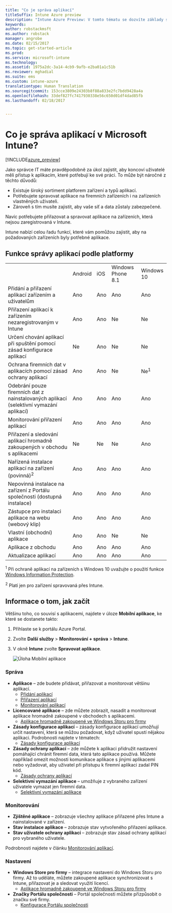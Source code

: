 ```yaml
---
title: "Co je správa aplikací"
titleSuffix: Intune Azure preview
description: "Intune Azure Preview: V tomto tématu se dozvíte základy správy aplikací pomocí Microsoft Intune."
keywords: 
author: robstackmsft
ms.author: robstack
manager: angrobe
ms.date: 02/15/2017
ms.topic: get-started-article
ms.prod: 
ms.service: microsoft-intune
ms.technology: 
ms.assetid: 1975a2dc-3a14-4cb9-9afb-e2ba01a1c51b
ms.reviewer: mghadial
ms.suite: ems
ms.custom: intune-azure
translationtype: Human Translation
ms.sourcegitcommit: 153cce3809e24303b8f88a833e2fc7bdd9428a4a
ms.openlocfilehash: 33def827fc7417930338e56c650d01df4dad85fb
ms.lasthandoff: 02/18/2017


---
```


# <a name="what-is-microsoft-intune-app-management"></a>Co je správa aplikací v Microsoft Intune?


[!INCLUDE[azure_preview](../includes/azure_preview.md)]


Jako správce IT máte pravděpodobně za úkol zajistit, aby koncoví uživatelé měli přístup k aplikacím, které potřebují ke své práci. To může být náročné z těchto důvodů:
- Existuje široký sortiment platforem zařízení a typů aplikací.
- Potřebujete spravovat aplikace na firemních zařízeních i na zařízeních vlastněných uživateli.
- Zároveň s tím musíte zajistit, aby vaše síť a data zůstaly zabezpečené. 

Navíc potřebujete přiřazovat a spravovat aplikace na zařízeních, která nejsou zaregistrovaná v Intune.

Intune nabízí celou řadu funkcí, které vám pomůžou zajistit, aby na požadovaných zařízeních byly potřebné aplikace.

## <a name="app-management-capabilities-by-platform"></a>Funkce správy aplikací podle platformy

||||||
|-|-|-|-|-|
|&nbsp; |Android|iOS|Windows Phone 8.1|Windows 10|
|Přidání a přiřazení aplikací zařízením a uživatelům|Ano|Ano|Ano|Ano|
|Přiřazení aplikací k zařízením nezaregistrovaným v Intune|Ano|Ano|Ne|Ne|
|Určení chování aplikací při spuštění pomocí zásad konfigurace aplikací|Ne|Ano|Ne|Ne|
|Ochrana firemních dat v aplikacích pomocí zásad ochrany aplikací|Ano|Ano|Ne|Ne<sup>1</sup>|
|Odebrání pouze firemních dat z nainstalovaných aplikací (selektivní vymazání aplikací)|Ano|Ano|Ano|Ano|
|Monitorování přiřazení aplikací|Ano|Ano|Ano|Ano|
|Přiřazení a sledování aplikací hromadně zakoupených v obchodu s aplikacemi|Ne|Ne|Ne|Ano|
|Nařízená instalace aplikací na zařízení (povinná)<sup>2</sup>|Ano|Ano|Ano|Ano|
|Nepovinná instalace na zařízení z Portálu společnosti (dostupná instalace)|Ano|Ano|Ano|Ano|
|Zástupce pro instalaci aplikace na webu (webový klip)|Ano|Ano|Ano|Ano|
|Vlastní (obchodní) aplikace|Ano|Ano|Ne|Ne|
|Aplikace z obchodu|Ano|Ano|Ano|Ano|
|Aktualizace aplikací|Ano|Ano|Ano|Ano|

<sup>1</sup> Při ochraně aplikací na zařízeních s Windows 10 uvažujte o použití funkce [Windows Information Protection](/intune-azure/configure-devices/how-to-configure-windows-information-protection).

<sup>2</sup> Platí jen pro zařízení spravovaná přes Intune.


## <a name="how-to-get-started"></a>Informace o tom, jak začít

Většinu toho, co souvisí s aplikacemi, najdete v úloze **Mobilní aplikace**, ke které se dostanete takto:

1. Přihlaste se k portálu Azure Portal.
2. Zvolte **Další služby** > **Monitorování + správa** > **Intune**.
3. V okně **Intune** zvolte **Spravovat aplikace**.

    ![Úloha Mobilní aplikace](./media/apps-workload.png)

### <a name="manage"></a>Správa
- **Aplikace** – zde budete přidávat, přiřazovat a monitorovat většinu aplikací. 
    - [Přidání aplikací](add-apps.md)
    - [Přiřazení aplikací](deploy-apps.md)
    - [Monitorování aplikací](monitor-apps.md)
- **Licencované aplikace** – zde můžete zobrazit, nasadit a monitorovat aplikace hromadně zakoupené v obchodech s aplikacemi.
    - [Aplikace hromadně zakoupené ve Windows Storu pro firmy](wsfb-apps.md)
- **Zásady konfigurace aplikací** – zásady konfigurace aplikací umožňují určit nastavení, která se můžou požadovat, když uživatel spustí nějakou aplikaci. Podrobnosti najdete v tématech:
    - [Zásady konfigurace aplikací](app-configuration-policies.md)
- **Zásady ochrany aplikací** – zde můžete k aplikaci přidružit nastavení pomáhající chránit firemní data, která tato aplikace používá. Můžete například omezit možnosti komunikace aplikace s jinými aplikacemi nebo vyžadovat, aby uživatel při přístupu k firemní aplikaci zadal PIN kód.
    - [Zásady ochrany aplikací](app-protection-policies.md)
- **Selektivní vymazání aplikace** – umožňuje z vybraného zařízení uživatele vymazat jen firemní data.
    - [Selektivní vymazání aplikace](app-selective-wipe.md)

### <a name="monitor"></a>Monitorování
- **Zjištěné aplikace** – zobrazuje všechny aplikace přiřazené přes Intune a nainstalované v zařízení.
- **Stav instalace aplikace** – zobrazuje stav vytvořeného přiřazení aplikace.
- **Stav uživatele ochrany aplikací** – zobrazuje stav zásad ochrany aplikací pro vybraného uživatele.

Podrobnosti najdete v článku [Monitorování aplikací](monitor-apps.md).

### <a name="setup"></a>Nastavení
<!--- **iOS VPP Tokens**
    - [iOS volume-purchased apps](ios-vpp-apps.md) --->
- **Windows Store pro firmy** – integrace nastavení do Windows Storu pro firmy. Až to uděláte, můžete zakoupené aplikace synchronizovat s Intune, přiřazovat je a sledovat využití licencí. 
    - [Aplikace hromadně zakoupené ve Windows Storu pro firmy](wsfb-apps.md)
- **Značky Portálu společnosti** – Portál společnosti můžete přizpůsobit o značku své firmy. 
    - [Konfigurace Portálu společnosti](company-portal-app.md)

